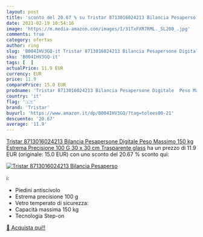 ```yaml
---
layout: post
title: 'sconto del 20.67 % su Tristar 8713016024213 Bilancia Pesaperso  '
date: 2021-02-19 10:54:16
image: 'https://m.media-amazon.com/images/I/31TxFXR7RML._SL200_.jpg'
comments: true
category: ofertas
author: ring
slug: 'B004IHV3GQ-it Tristar 8713016024213 Bilancia Pesapersone Digitale Peso...'
sku: 'B004IHV3GQ-it'
tags: [  ]
actualPrice: 11.9 EUR
currency: EUR
price: 11.9
comparePrice: 15.0 EUR
prodname: 'Tristar 8713016024213 Bilancia Pesapersone Digitale  Peso Massimo 150 kg  Estrema Precisione 100 G  30 x 30 cm  Trasparente  glass'
country: 'it'
flag: '🇮🇹'
brand: 'Tristar'
buyurl: 'https://www.amazon.it/dp/B004IHV3GQ/?tag=tolees00-21'
descuento: '20.67'
average: '11.9'
---
```


[Tristar 8713016024213 Bilancia Pesapersone Digitale  Peso Massimo 150 kg  Estrema Precisione 100 G  30 x 30 cm  Trasparente  glass](https://www.amazon.it/dp/B004IHV3GQ/?tag=tolees00-21) ha un prezzo di 11.9 EUR (originale: 15.0 EUR) con uno sconto del 20.67 % sconto qui:

[![Tristar 8713016024213 Bilancia Pesaperso](https://m.media-amazon.com/images/I/31TxFXR7RML._SL200_.jpg)](https://www.amazon.it/dp/B004IHV3GQ/?tag=tolees00-21)

ℹ️:

- Piedini antiscivolo
- Estrema precisione 100 g
- Vetro temperato di sicurezza:
- Capacità massima 150 kg
- Tecnologia Step-on

[🛒 Acquista qui!!](https://www.amazon.it/dp/B004IHV3GQ/?tag=tolees00-21)
